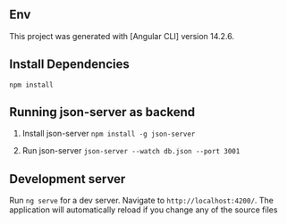 ## Env
This project was generated with [Angular CLI] version 14.2.6.

## Install Dependencies
`npm install`

## Running json-server as backend
1. Install json-server
`npm install -g json-server`

2. Run json-server
`json-server --watch db.json --port 3001` 

## Development server

Run `ng serve` for a dev server. Navigate to `http://localhost:4200/`. The application will automatically reload if you change any of the source files